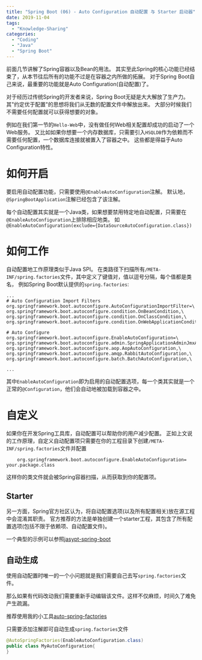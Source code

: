 ```yaml
---
title: "Spring Boot (06) - Auto Configuration 自动配置 与 Starter 启动器"
date: 2019-11-04
tags: 
  - "Knowledge-Sharing"
categories:
  - "Coding"
  - "Java"
  - "Spring Boot"
---
```


前面几节讲解了Spring容器以及Bean的用法。
其实至此Spring的核心功能已经结束了，从本节往后所有的功能不过是在容器之内所做的拓展。
对于Spring Boot自己来说，最重要的功能就是Auto Configuration(自动配置)了。

对于经历过传统Spring的开发者来说，Spring Boot无疑是大大解放了生产力。
其"约定优于配置"的思想将我们从无数的配置文件中解放出来。
大部分时候我们不需要任何配置就可以获得想要的对象。

例如在我们第一节的`Hello-Web`中，没有做任何Web相关配置却成功的启动了一个Web服务。
又比如如果你想要一个内存数据库，只需要引入`HSQLDB`作为依赖而不需要任何配置，一个数据库连接就被置入了容器之中。
这些都是得益于Auto Configuration特性。

# 如何开启

要启用自动配置功能，只需要使用`@EnableAutoConfiguration`注解。
默认地，`@SpringBootApplication`注解已经包含了该注解。

每个自动配置其实就是一个Java类，如果想要禁用特定地自动配置，只需要在`@EnableAutoConfiguration`上排除相应地类。
如`@EnableAutoConfiguration(exclude={DataSourceAutoConfiguration.class})`

# 如何工作

自动配置地工作原理类似于Java SPI。
在类路径下扫描所有`/META-INF/spring.factories`文件，其中定义了键值对，值以逗号分隔，每个值都是类名，
例如Spring Boot默认提供的`spring.factories`:

```properties
...
# Auto Configuration Import Filters
org.springframework.boot.autoconfigure.AutoConfigurationImportFilter=\
org.springframework.boot.autoconfigure.condition.OnBeanCondition,\
org.springframework.boot.autoconfigure.condition.OnClassCondition,\
org.springframework.boot.autoconfigure.condition.OnWebApplicationCondition

# Auto Configure
org.springframework.boot.autoconfigure.EnableAutoConfiguration=\
org.springframework.boot.autoconfigure.admin.SpringApplicationAdminJmxAutoConfiguration,\
org.springframework.boot.autoconfigure.aop.AopAutoConfiguration,\
org.springframework.boot.autoconfigure.amqp.RabbitAutoConfiguration,\
org.springframework.boot.autoconfigure.batch.BatchAutoConfiguration,\
 
...
```

其中`EnableAutoConfiguration`即为启用的自动配置选项，每一个类其实就是一个正常的`@Configuration`，他们会自动地被加载到容器之中。

# 自定义

如果你在开发Spring工具库，自动配置可以帮助你的用户减少配置。
正如上文说的工作原理，自定义自动配置项只需要在你的工程目录下创建`/META-INF/spring.factories`文件并配置

```text
    org.springframework.boot.autoconfigure.EnableAutoConfiguration= your.package.class
```

这样你的类文件就会被Spring容器扫描，从而获取到你的配置项。

## Starter

另一方面，Spring官方社区认为，将自动配置选项(以及所有配置相关)放在源工程中会混淆其职责。
官方推荐的方法是单独创建一个starter工程，其包含了所有配置选项(包括不限于依赖项、自动配置文件)。

一个典型的示例可以参照[jasypt-spring-boot](https://github.com/ulisesbocchio/jasypt-spring-boot)

## 自动生成

使用自动配置时唯一的一个小问题就是我们需要自己去写`spring.factories`文件。

那么如果有代码改动我们需要重新手动编辑该文件。这样不仅麻烦，时间久了难免产生疏漏。

推荐使用我的小工具[auto-spring-factories](https://github.com/XDean/auto-spring-factories)

只需要添加注解即可自动生成`spring.factories`文件

```java
@AutoSpringFactories(EnableAutoConfiguration.class)
public class MyAutoConfiguration{
}
```